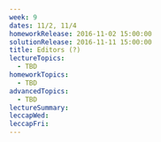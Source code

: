 ```yaml
---
week: 9
dates: 11/2, 11/4
homeworkRelease: 2016-11-02 15:00:00
solutionRelease: 2016-11-11 15:00:00
title: Editors (?)
lectureTopics:
  - TBD
homeworkTopics:
  - TBD
advancedTopics:
  - TBD
lectureSummary:
leccapWed:
leccapFri:
---
```



